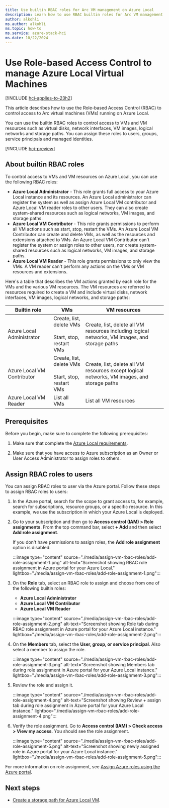 ```yaml
---
title: Use builtin RBAC roles for Arc VM management on Azure Local
description: Learn how to use RBAC builtin roles for Arc VM management on Azure Local.
author: alkohli
ms.author: alkohli
ms.topic: how-to
ms.service: azure-stack-hci
ms.date: 10/22/2024
---
```


# Use Role-based Access Control to manage Azure Local Virtual Machines 

[!INCLUDE [hci-applies-to-23h2](../../hci/includes/hci-applies-to-23h2.md)]

This article describes how to use the Role-based Access Control (RBAC) to control access to Arc virtual machines (VMs) running on Azure Local.

You can use the builtin RBAC roles to control access to VMs and VM resources such as virtual disks, network interfaces, VM images, logical networks and storage paths. You can assign these roles to users, groups, service principals and managed identities.


[!INCLUDE [hci-preview](../../hci/includes/hci-preview.md)]

## About builtin RBAC roles

To control access to VMs and VM resources on Azure Local, you can use the following RBAC roles:

- **Azure Local Administrator** - This role grants full access to your Azure Local instance and its resources. An Azure Local administrator can register the system as well as assign Azure Local VM contributor and Azure Local VM reader roles to other users. They can also create system-shared resources such as logical networks, VM images, and storage paths. 
- **Azure Local VM Contributor** - This role grants permissions to perform all VM actions such as start, stop, restart the VMs. An Azure Local VM Contributor can create and delete VMs, as well as the resources and extensions attached to VMs. An Azure Local VM Contributor can't register the system or assign roles to other users, nor create system-shared resources such as logical networks, VM images, and storage paths.
- **Azure Local VM Reader** - This role grants permissions to only view the VMs. A VM reader can't perform any actions on the VMs or VM resources and extensions.

Here's a table that describes the VM actions granted by each role for the VMs and the various VM resources. The VM resources are referred to resources required to create a VM and include virtual disks, network interfaces, VM images, logical networks, and storage paths:


| Builtin role | VMs | VM resources |
|--|--|--|
| Azure Local Administrator | Create, list, delete VMs<br><br> Start, stop, restart VMs | Create, list, delete all VM resources including logical networks, VM images, and storage paths |
| Azure Local VM Contributor | Create, list, delete VMs<br><br> Start, stop, restart VMs | Create, list, delete all VM resources except logical networks, VM images, and storage paths |
| Azure Local VM Reader | List all VMs | List all VM resources |

 
## Prerequisites

Before you begin, make sure to complete the following prerequisites:

1. Make sure that complete the [Azure Local requirements](./azure-arc-vm-management-prerequisites.md).

1. Make sure that you have access to Azure subscription as an Owner or User Access Administrator to assign roles to others.

## Assign RBAC roles to users

You can assign RBAC roles to user via the Azure portal. Follow these steps to assign RBAC roles to users:

1. In the Azure portal, search for the scope to grant access to, for example, search for subscriptions, resource groups, or a specific resource. In this example, we use the subscription in which your Azure Local is deployed.


1. Go to your subscription and then go to **Access control (IAM) > Role assignments**. From the top command bar, select **+ Add** and then select **Add role assignment**.

    If you don't have permissions to assign roles, the **Add role assignment** option is disabled.

    :::image type="content" source="./media/assign-vm-rbac-roles/add-role-assignment-1.png" alt-text="Screenshot showing RBAC role assignment in Azure portal for your Azure Local." lightbox="./media/assign-vm-rbac-roles/add-role-assignment-1.png":::

1. On the **Role** tab, select an RBAC role to assign and choose from one of the following builtin roles:

    - **Azure Local Administrator**
    - **Azure Local VM Contributor**
    - **Azure Local VM Reader**

    :::image type="content" source="./media/assign-vm-rbac-roles/add-role-assignment-2.png" alt-text="Screenshot showing Role tab during RBAC role assignment in Azure portal for your Azure Local instance." lightbox="./media/assign-vm-rbac-roles/add-role-assignment-2.png":::

1. On the **Members** tab, select the **User, group, or service principal**. Also select a member to assign the role.

    :::image type="content" source="./media/assign-vm-rbac-roles/add-role-assignment-3.png" alt-text="Screenshot showing Members tab during role assignment in Azure portal for your Azure Local instance." lightbox="./media/assign-vm-rbac-roles/add-role-assignment-3.png":::

1. Review the role and assign it.

    :::image type="content" source="./media/assign-vm-rbac-roles/add-role-assignment-4.png" alt-text="Screenshot showing Review + assign tab during role assignment in Azure portal for your Azure Local instance." lightbox="./media/assign-vm-rbac-roles/add-role-assignment-4.png":::

1. Verify the role assignment. Go to **Access control (IAM) > Check access > View my access**. You should see the role assignment.

    :::image type="content" source="./media/assign-vm-rbac-roles/add-role-assignment-5.png" alt-text="Screenshot showing newly assigned role in Azure portal for your Azure Local instance." lightbox="./media/assign-vm-rbac-roles/add-role-assignment-5.png":::

For more information on role assignment, see [Assign Azure roles using the Azure portal](/azure/role-based-access-control/role-assignments-portal).

## Next steps

- [Create a storage path for Azure Local VM](./create-storage-path.md).
